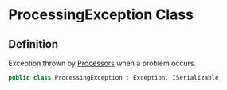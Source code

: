 # ProcessingException Class
## Definition

Exception thrown by [Processors](MrKWatkins.Ast.Processing.Processor-1.md) when a problem occurs.

```c#
public class ProcessingException : Exception, ISerializable
```

